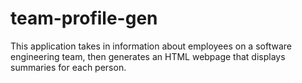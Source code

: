 # team-profile-gen
This application takes in information about employees on a software engineering team, then generates an HTML webpage that displays summaries for each person.
